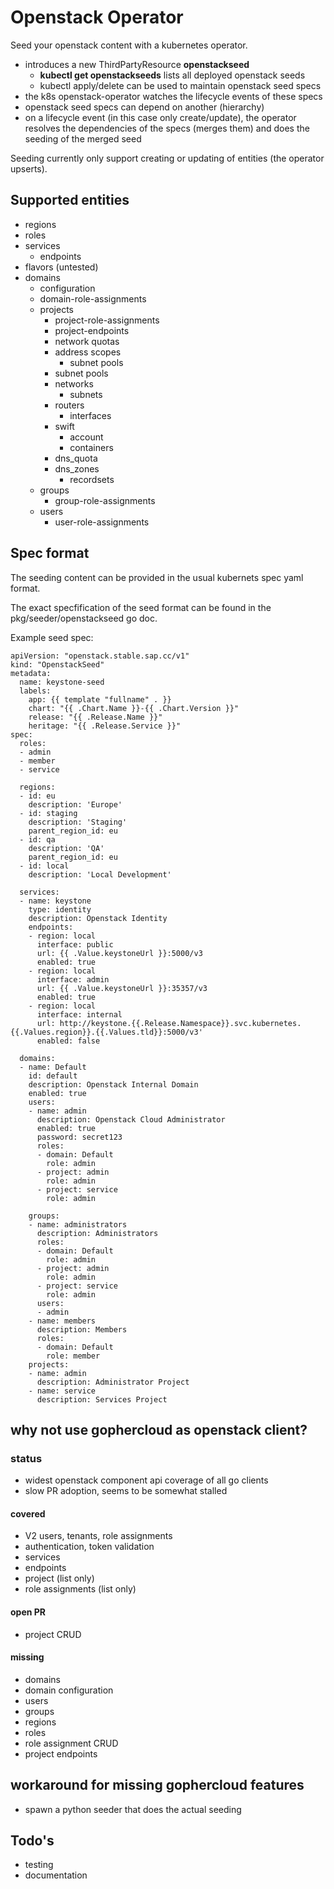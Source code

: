 # Openstack Operator

Seed your openstack content with a kubernetes operator.

- introduces a new ThirdPartyResource **openstackseed**
    - **kubectl get openstackseeds** lists all deployed openstack seeds
    - kubectl apply/delete can be used to maintain openstack seed specs
- the k8s openstack-operator watches the lifecycle events of these specs
- openstack seed specs can depend on another (hierarchy) 
- on a lifecycle event (in this case only create/update), the operator resolves 
  the dependencies of the specs (merges them) and does the seeding of the 
  merged seed
  
Seeding currently only support creating or updating of entities (the operator upserts).  

## Supported entities

- regions
- roles
- services
    - endpoints
- flavors (untested)
- domains
    - configuration
    - domain-role-assignments
    - projects
        - project-role-assignments
        - project-endpoints
        - network quotas
        - address scopes
            - subnet pools
        - subnet pools
        - networks
            - subnets
        - routers
            - interfaces
        - swift 
            - account
            - containers
        - dns_quota
        - dns_zones
            - recordsets
    - groups
        - group-role-assignments
    - users
        - user-role-assignments
       
    
## Spec format
    
The seeding content can be provided in the usual kubernets spec yaml format.

The exact specfification of the seed format can be found in the pkg/seeder/openstackseed go doc.    
    
Example seed spec:
    
    apiVersion: "openstack.stable.sap.cc/v1"
    kind: "OpenstackSeed"
    metadata:
      name: keystone-seed
      labels:
        app: {{ template "fullname" . }}
        chart: "{{ .Chart.Name }}-{{ .Chart.Version }}"
        release: "{{ .Release.Name }}"
        heritage: "{{ .Release.Service }}"
    spec:
      roles:
      - admin
      - member
      - service
    
      regions:
      - id: eu
        description: 'Europe'
      - id: staging
        description: 'Staging'
        parent_region_id: eu
      - id: qa
        description: 'QA'
        parent_region_id: eu
      - id: local
        description: 'Local Development'
    
      services:
      - name: keystone
        type: identity
        description: Openstack Identity
        endpoints:
        - region: local
          interface: public
          url: {{ .Value.keystoneUrl }}:5000/v3
          enabled: true
        - region: local
          interface: admin
          url: {{ .Value.keystoneUrl }}:35357/v3
          enabled: true
        - region: local
          interface: internal
          url: http://keystone.{{.Release.Namespace}}.svc.kubernetes.{{.Values.region}}.{{.Values.tld}}:5000/v3'
          enabled: false
    
      domains:
      - name: Default
        id: default
        description: Openstack Internal Domain
        enabled: true
        users:
        - name: admin
          description: Openstack Cloud Administrator
          enabled: true
          password: secret123
          roles:
          - domain: Default
            role: admin
          - project: admin
            role: admin
          - project: service
            role: admin
    
        groups:
        - name: administrators
          description: Administrators
          roles:
          - domain: Default
            role: admin
          - project: admin
            role: admin
          - project: service
            role: admin
          users:
          - admin
        - name: members
          description: Members
          roles:
          - domain: Default
            role: member
        projects:
        - name: admin
          description: Administrator Project
        - name: service
          description: Services Project    
    
    
## why not use gophercloud as openstack client?

### status
- widest openstack component api coverage of all go clients
- slow PR adoption, seems to be somewhat stalled

#### covered

- V2 users, tenants, role assignments
- authentication, token validation
- services
- endpoints
- project (list only)
- role assignments (list only)

#### open PR

- project CRUD

#### missing

- domains
- domain configuration
- users
- groups
- regions
- roles
- role assignment CRUD
- project endpoints

## workaround for missing gophercloud features

- spawn a python seeder that does the actual seeding


## Todo's

- testing
- documentation
